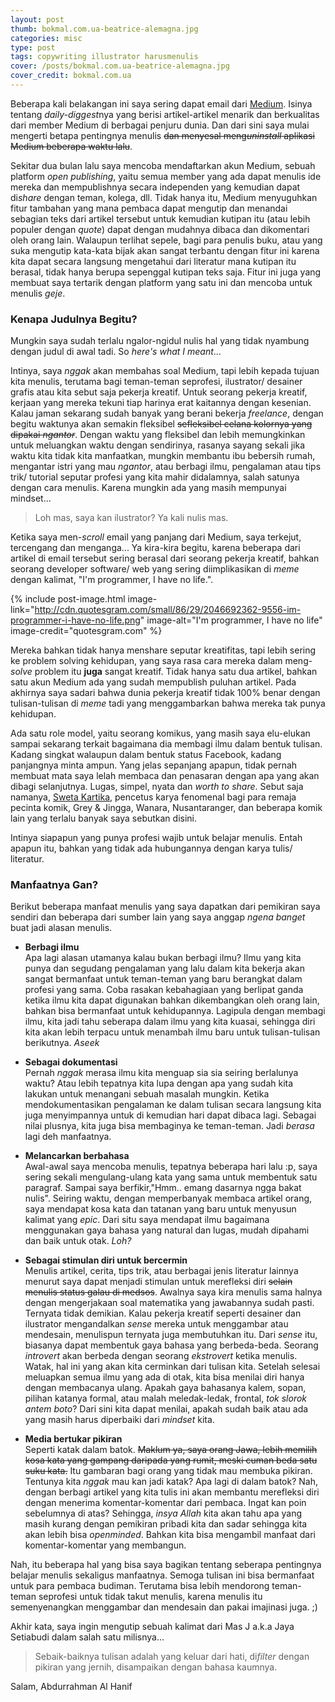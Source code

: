 ```yaml
---
layout: post
thumb: bokmal.com.ua-beatrice-alemagna.jpg
categories: misc
type: post
tags: copywriting illustrator harusmenulis
cover: /posts/bokmal.com.ua-beatrice-alemagna.jpg
cover_credit: bokmal.com.ua
---
```

Beberapa kali belakangan ini saya sering dapat email dari [Medium][medium]. Isinya tentang *daily-diggest*nya yang berisi artikel-artikel menarik dan berkualitas dari member Medium di berbagai penjuru dunia. Dan dari sini saya mulai mengerti betapa pentingnya menulis ~~dan menyesal meng*uninstall* aplikasi Medium beberapa waktu lalu~~.

Sekitar dua bulan lalu saya mencoba mendaftarkan akun Medium, sebuah platform *open publishing*, yaitu semua member yang ada dapat menulis ide mereka dan mempublishnya secara independen yang kemudian dapat di*share* dengan teman, kolega, dll. Tidak hanya itu, Medium menyuguhkan fitur tambahan yang mana pembaca dapat mengutip dan menandai sebagian teks dari artikel tersebut untuk kemudian kutipan itu (atau lebih populer dengan *quote*) dapat dengan mudahnya dibaca dan dikomentari oleh orang lain. Walaupun terlihat sepele, bagi para penulis buku, atau yang suka mengutip kata-kata bijak akan sangat terbantu dengan fitur ini karena kita dapat secara langsung mengetahui dari literatur mana kutipan itu berasal, tidak hanya berupa sepenggal kutipan teks saja. Fitur ini juga yang membuat saya tertarik dengan platform yang satu ini dan mencoba untuk menulis *geje*.

### Kenapa Judulnya Begitu?

Mungkin saya sudah terlalu ngalor-ngidul nulis hal yang tidak nyambung dengan judul di awal tadi. So *here's what I meant*...

Intinya, saya *nggak* akan membahas soal Medium, tapi lebih kepada tujuan kita menulis, terutama bagi teman-teman seprofesi, ilustrator/ desainer grafis atau kita sebut saja pekerja kreatif. Untuk seorang pekerja kreatif, kerjaan yang mereka tekuni tiap harinya erat kaitannya dengan kesenian. Kalau jaman sekarang sudah banyak yang berani bekerja *freelance*, dengan begitu waktunya akan semakin fleksibel ~~sefleksibel celana kolornya yang dipakai *ngantor*~~. Dengan waktu yang fleksibel dan lebih memungkinkan untuk meluangkan waktu dengan sendirinya, rasanya sayang sekali jika waktu kita tidak kita manfaatkan, mungkin membantu ibu bebersih rumah, mengantar istri yang mau *ngantor*, atau berbagi ilmu, pengalaman atau tips trik/ tutorial seputar profesi yang kita mahir didalamnya, salah satunya dengan cara menulis. Karena mungkin ada yang masih mempunyai mindset...

> Loh mas, saya kan ilustrator? Ya kali nulis mas.

Ketika saya men-*scroll* email yang panjang dari Medium, saya terkejut, tercengang dan menganga... Ya kira-kira begitu, karena beberapa dari artikel di email tersebut sering berasal dari seorang pekerja kreatif, bahkan seorang developer software/ web yang sering diimplikasikan di *meme* dengan kalimat, "I'm programmer, I have no life.".

<!-- ![I'm programmer, I have no life](http://cdn.quotesgram.com/small/86/29/2046692362-9556-im-programmer-i-have-no-life.png) -->

{% include post-image.html image-link="http://cdn.quotesgram.com/small/86/29/2046692362-9556-im-programmer-i-have-no-life.png" image-alt="I'm programmer, I have no life" image-credit="quotesgram.com" %}

Mereka bahkan tidak hanya menshare seputar kreatifitas, tapi lebih sering ke problem solving kehidupan, yang saya rasa cara mereka dalam meng-*solve* problem itu **juga** sangat kreatif. Tidak hanya satu dua artikel, bahkan satu akun Medium ada yang sudah mempublish puluhan artikel. Pada akhirnya saya sadari bahwa dunia pekerja kreatif tidak 100% benar dengan tulisan-tulisan di *meme* tadi yang menggambarkan bahwa mereka tak punya kehidupan.

Ada satu role model, yaitu seorang komikus, yang masih saya elu-elukan sampai sekarang terkait bagaimana dia membagi ilmu dalam bentuk tulisan. Kadang singkat walaupun dalam bentuk status Facebook, kadang panjangnya minta ampun. Yang jelas sepanjang apapun, tidak pernah membuat mata saya lelah membaca dan penasaran dengan apa yang akan dibagi selanjutnya. Lugas, simpel, nyata dan *worth to share*. Sebut saja namanya, [Sweta Kartika][sweta-kartika], pencetus karya fenomenal bagi para remaja pecinta komik, Grey & Jingga, Wanara, Nusantaranger, dan beberapa komik lain yang terlalu banyak saya sebutkan disini.

Intinya siapapun yang punya profesi wajib untuk belajar menulis. Entah apapun itu, bahkan yang tidak ada hubungannya dengan karya tulis/ literatur.

### Manfaatnya Gan?

Berikut beberapa manfaat menulis yang saya dapatkan dari pemikiran saya sendiri dan beberapa dari sumber lain yang saya anggap *ngena banget* buat jadi alasan menulis.

- **Berbagi ilmu**  
	Apa lagi alasan utamanya kalau bukan berbagi ilmu? Ilmu yang kita punya dan segudang pengalaman yang lalu dalam kita bekerja akan sangat bermanfaat untuk teman-teman yang baru berangkat dalam profesi yang sama. Coba rasakan kebahagiaan yang berlipat ganda ketika ilmu kita dapat digunakan bahkan dikembangkan oleh orang lain, bahkan bisa bermanfaat untuk kehidupannya. Lagipula dengan membagi ilmu, kita jadi tahu seberapa dalam ilmu yang kita kuasai, sehingga diri kita akan lebih terpacu untuk menambah ilmu baru untuk tulisan-tulisan berikutnya. *Aseek*

- **Sebagai dokumentasi**  
	Pernah *nggak* merasa ilmu kita menguap sia sia seiring berlalunya waktu? Atau lebih tepatnya kita lupa dengan apa yang sudah kita lakukan untuk menangani sebuah masalah mungkin. Ketika mendokumentasikan pengalaman ke dalam tulisan secara langsung kita juga menyimpannya untuk di kemudian hari dapat dibaca lagi. Sebagai nilai plusnya, kita juga bisa membaginya ke teman-teman. Jadi *berasa* lagi deh manfaatnya.

- **Melancarkan berbahasa**  
	Awal-awal saya mencoba menulis, tepatnya beberapa hari lalu :p, saya sering sekali mengulang-ulang kata yang sama untuk membentuk satu paragraf. Sampai saya berfikir,"Hmm.. emang dasarnya ngga bakat nulis". Seiring waktu, dengan memperbanyak membaca artikel orang, saya mendapat kosa kata dan tatanan yang baru untuk menyusun kalimat yang *epic*. Dari situ saya mendapat ilmu bagaimana menggunakan gaya bahasa yang natural dan lugas, mudah dipahami dan baik untuk otak. *Loh?*

- **Sebagai stimulan diri untuk bercermin**  
	Menulis artikel, cerita, tips trik, atau berbagai jenis literatur lainnya menurut saya dapat menjadi stimulan untuk merefleksi diri ~~selain menulis status galau di medsos~~. Awalnya saya kira menulis sama halnya dengan mengerjakaan soal matematika yang jawabannya sudah pasti. Ternyata tidak demikian. Kalau pekerja kreatif seperti desainer dan ilustrator mengandalkan *sense* mereka untuk menggambar atau mendesain, menulispun ternyata juga membutuhkan itu. Dari *sense* itu, biasanya dapat membentuk gaya bahasa yang berbeda-beda. Seorang *introvert* akan berbeda dengan seorang *ekstrovert* ketika menulis. Watak, hal ini yang akan kita cerminkan dari tulisan kita. Setelah selesai meluapkan semua ilmu yang ada di otak, kita bisa menilai diri hanya dengan membacanya ulang. Apakah gaya bahasanya kalem, sopan, pilihan katanya formal, atau malah meledak-ledak, frontal, *tok slorok antem boto*? Dari sini kita dapat menilai, apakah sudah baik atau ada yang masih harus diperbaiki dari *mindset* kita.

- **Media bertukar pikiran**  
	Seperti katak dalam batok. ~~Maklum ya, saya orang Jawa, lebih memilih kosa kata yang gampang daripada yang rumit, meski cuman beda satu suku kata.~~ Itu gambaran bagi orang yang tidak mau membuka pikiran. Tentunya kita *nggak* mau kan jadi katak? Apa lagi di dalam batok? Nah, dengan berbagi artikel yang kita tulis ini akan membantu merefleksi diri dengan menerima komentar-komentar dari pembaca. Ingat kan poin sebelumnya di atas? Sehingga, *insya Allah* kita akan tahu apa yang masih kurang dengan pemikiran pribadi kita dan sadar sehingga kita akan lebih bisa *openminded*. Bahkan kita bisa mengambil manfaat dari komentar-komentar yang membangun.

Nah, itu beberapa hal yang bisa saya bagikan tentang seberapa pentingnya belajar menulis sekaligus manfaatnya. Semoga tulisan ini bisa bermanfaat untuk para pembaca budiman. Terutama bisa lebih mendorong teman-teman seprofesi untuk tidak takut menulis, karena menulis itu semenyenangkan menggambar dan mendesain dan pakai imajinasi juga. ;)

Akhir kata, saya ingin mengutip sebuah kalimat dari Mas J a.k.a Jaya Setiabudi dalam salah satu milisnya...

> Sebaik-baiknya tulisan adalah yang keluar dari hati, di*filter* dengan pikiran yang jernih, disampaikan dengan bahasa kaumnya.


Salam,
Abdurrahman Al Hanif




[medium]: http://medium.com
[sweta-kartika]: http://facebook.com/sweta.kartika
